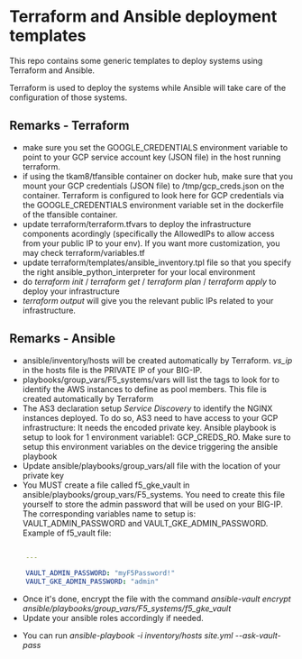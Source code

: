 Terraform and Ansible deployment templates
==========================================

This repo contains some generic templates to deploy systems using Terraform and Ansible.

Terraform is used to deploy the systems while Ansible will take care of the configuration of those systems.

Remarks - Terraform
-------------------

* make sure you set the GOOGLE_CREDENTIALS environment variable to point to your GCP service account key (JSON file) in the host running terraform. 
* if using the tkam8/tfansible container on docker hub, make sure that you mount your GCP credentials (JSON file) to /tmp/gcp_creds.json on the container. Terraform is configured to look here for GCP credentials via the GOOGLE_CREDENTIALS environment variable set in the dockerfile of the tfansible container. 
* update terraform/terraform.tfvars to deploy the infrastructure components acordingly (specifically the AllowedIPs to allow access from your public IP to your env). If you want more customization, you may check terraform/variables.tf 
* update terraform/templates/ansible_inventory.tpl file so that you specify the right ansible_python_interpreter for your local environment 
* do *terraform init* / *terraform get* / *terraform plan* / *terraform apply* to deploy your infrastructure
* *terraform output* will give you the relevant public IPs related to your infrastructure.

Remarks - Ansible
-----------------

* ansible/inventory/hosts will be created automatically by Terraform. *vs_ip* in the hosts file is the PRIVATE IP of your BIG-IP.
* playbooks/group_vars/F5_systems/vars will list the tags to look for to identify the AWS instances to define as pool members. This file is created automatically by Terraform
* The AS3 declaration setup *Service Discovery* to identify the NGINX instances deployed. To do so, AS3 need to have access to your GCP infrastructure: It needs the encoded private key. Ansible playbook is setup to look for 1 environment variable1: GCP_CREDS_RO. Make sure to setup this environment variables on the device triggering the ansible playbook
* Update ansible/playbooks/group_vars/all file with the location of your private key
* You MUST create a file called f5_gke_vault in ansible/playbooks/group_vars/F5_systems. You need to create this file yourself to store the admin password that will be used on your BIG-IP. The corresponding variables name to setup is: VAULT_ADMIN_PASSWORD and VAULT_GKE_ADMIN_PASSWORD. Example of f5_vault file: 

```yaml

    ---

    VAULT_ADMIN_PASSWORD: "myF5Password!"
    VAULT_GKE_ADMIN_PASSWORD: "admin"


```

  + Once it's done, encrypt the file with the command *ansible-vault encrypt ansible/playbooks/group_vars/F5_systems/f5_gke_vault*
  + Update your ansible roles accordingly if needed.
* You can run *ansible-playbook -i inventory/hosts site.yml --ask-vault-pass*